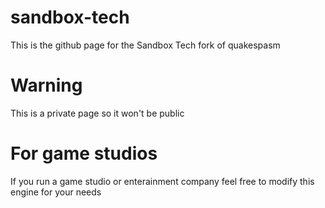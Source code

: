 # sandbox-tech
This is the github page for the Sandbox Tech fork of quakespasm

# Warning
This is a private page so it won't be public

# For game studios
If you run a game studio or enterainment company feel free to modify this engine for your needs  
